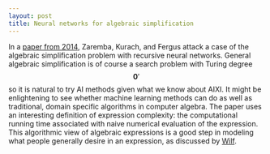 ```yaml
---
layout: post
title: Neural networks for algebraic simplification
---
```


In a [paper from 2014](http://arxiv.org/abs/1406.1584), Zaremba, Kurach, and
Fergus attack a case of the algebraic simplification problem with recursive
neural networks.
General algebraic simplification is of course a search problem with Turing
degree $$\mathbf{0}'$$ so it is natural to try AI methods given what we know
about AIXI.
It might be enlightening to see whether machine learning methods can do as
well as traditional, domain specific algorithms in computer algebra.
The paper uses an interesting definition of expression complexity:
the computational running time associated with naive numerical evaluation of
the expression.
This algorithmic view of algebraic expressions is a good step in modeling
what people generally desire in an expression, as discussed by
[Wilf](http://www.jstor.org/stable/2321713?seq=1).

